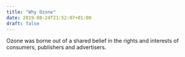 ```yaml
---
title: "Why Ozone"
date: 2019-08-24T21:52:07+01:00
draft: false
---
```


Ozone was borne out of a shared belief in the rights and interests of consumers, publishers and advertisers.
